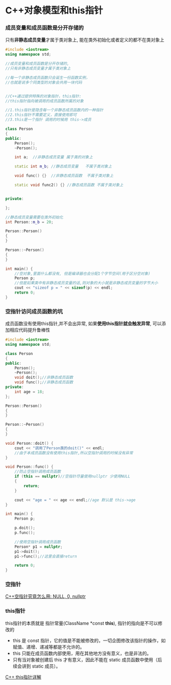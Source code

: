 # C++对象模型和this指针



### 成员变量和成员函数是分开存储的

只有**非静态成员变量**才属于类对象上, 能在类外初始化或者定义的都不在类对象上

```C++
#include <iostream>
using namespace std;

//成员变量和成员函数是分开存储的,
//只有非静态成员变量才属于类对象上

//每一个非静态成员函数只会诞生一份函数实例，
//也就是说多个同类型的对象会共用一块代码


//C++通过提供特殊的对象指针，this指针:
//this指针指向被调用的成员函数所属的对象

//1.this指针是隐含每一个非静态成员函数内的一种指针
//2.this指针不需要定义，直接使用即可
//3.this是一个指针 调用的时候用 this->成员

class Person
{
public:
	Person();
	~Person();

	int a;	//非静态成员变量 属于类的对象上

	static int m_b;	//静态成员变量   不属于类对象上

	void func() {}	//非静态成员函数  不属于类对象上

	static void func2() {} //静态成员函数 不属于类对象上


private:

};

//静态成员变量需要在类外初始化
int Person::m_b = 20;

Person::Person()
{
}

Person::~Person()
{
}

int main() {
	//空对象,里面什么都没有, 但是编译器也会分配1个字节空间(用于区分空对象)
	Person p;
	//但是如果类中有非静态成员变量的话,则对象的大小就是非静态成员变量的字节大小
	cout << "sizeof p = " << sizeof(p) << endl;
	return 0;
}
```





### 空指针访问成员函数的坑

成员函数没有使用this指针,并不会出异常, 如果**使用this指针就会触发异常**, 可以添加相应代码提升鲁棒性

```C++
#include <iostream>
using namespace std;

class Person
{
public:
	Person();
	~Person();
	void doit();//非静态成员函数
	void func();//非静态成员函数
private:
	int age = 18;
};

Person::Person()
{
}

Person::~Person()
{
}

void Person::doit() {
	cout << "调用了Person类的doit()" << endl;
	//由于本成员函数没有使用this指针,所以空指针调用的时候没有异常
}

void Person::func() {
	//防止空指针调用成员函数
	if (this == nullptr)//空指针尽量使用nullptr 少使用NULL
	{
		return;
	}

	cout << "age = " << age << endl;//age 默认是 this->age
}

int main() {
	Person p;

	p.doit();
	p.func();

	//使用空指针调用成员函数
	Person* p1 = nullptr;
	p1->doit();
	p1->func();//这里会直接return

	return 0;
}
```



### 空指针

[C++空指针究竟怎么用: NULL, 0, nullptr](https://www.cnblogs.com/porter/p/3611718.html)



### this指针

this指针的本质就是 指针常量(ClassName *const **this**), 指针的指向是不可以修改的

- this 是 const 指针，它的值是不能被修改的，一切企图修改该指针的操作，如赋值、递增、递减等都是不允许的。
- this 只能在成员函数内部使用，用在其他地方没有意义，也是非法的。
- 只有当对象被创建后 this 才有意义，因此不能在 static 成员函数中使用（后续会讲到 static 成员）。

[C++ this指针详解](http://c.biancheng.net/view/2226.html)

